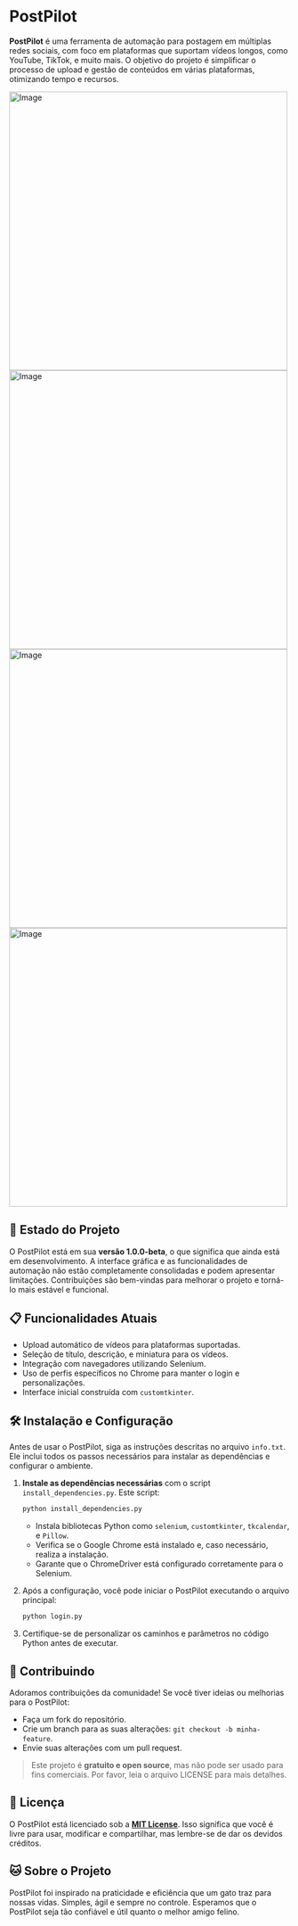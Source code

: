 # PostPilot

**PostPilot** é uma ferramenta de automação para postagem em múltiplas redes sociais, com foco em plataformas que suportam vídeos longos, como YouTube, TikTok, e muito mais. O objetivo do projeto é simplificar o processo de upload e gestão de conteúdos em várias plataformas, otimizando tempo e recursos.

<img src="https://github.com/user-attachments/assets/06a118ca-19dc-48a0-894e-2ff03de5921a" alt="Image" width="500">
<img src="https://github.com/user-attachments/assets/60759558-a698-488f-8c18-6d0ed1517428" alt="Image" width="500">
<img src="https://github.com/user-attachments/assets/fe860dfb-0946-438b-b00b-673c39af2c36" alt="Image" width="500">
<img src="https://github.com/user-attachments/assets/3ef38e1e-08de-412d-9de8-fe8e2a5df9f6" alt="Image" width="500">

## 🚧 Estado do Projeto

O PostPilot está em sua **versão 1.0.0-beta**, o que significa que ainda está em desenvolvimento. A interface gráfica e as funcionalidades de automação não estão completamente consolidadas e podem apresentar limitações. Contribuições são bem-vindas para melhorar o projeto e torná-lo mais estável e funcional.

## 📋 Funcionalidades Atuais

- Upload automático de vídeos para plataformas suportadas.
- Seleção de título, descrição, e miniatura para os vídeos.
- Integração com navegadores utilizando Selenium.
- Uso de perfis específicos no Chrome para manter o login e personalizações.
- Interface inicial construída com `customtkinter`.

## 🛠️ Instalação e Configuração

Antes de usar o PostPilot, siga as instruções descritas no arquivo `info.txt`. Ele inclui todos os passos necessários para instalar as dependências e configurar o ambiente.

1. **Instale as dependências necessárias** com o script `install_dependencies.py`. Este script:
   ```bash
   python install_dependencies.py
   ```
   - Instala bibliotecas Python como `selenium`, `customtkinter`, `tkcalendar`, e `Pillow`.
   - Verifica se o Google Chrome está instalado e, caso necessário, realiza a instalação.
   - Garante que o ChromeDriver está configurado corretamente para o Selenium.

3. Após a configuração, você pode iniciar o PostPilot executando o arquivo principal:
   ```bash
   python login.py
   ```

4. Certifique-se de personalizar os caminhos e parâmetros no código Python antes de executar.

## 🐾 Contribuindo

Adoramos contribuições da comunidade! Se você tiver ideias ou melhorias para o PostPilot:
- Faça um fork do repositório.
- Crie um branch para as suas alterações: `git checkout -b minha-feature`.
- Envie suas alterações com um pull request.

> Este projeto é **gratuito e open source**, mas não pode ser usado para fins comerciais. Por favor, leia o arquivo LICENSE para mais detalhes.

## 📄 Licença

O PostPilot está licenciado sob a **[MIT License](LICENSE)**. Isso significa que você é livre para usar, modificar e compartilhar, mas lembre-se de dar os devidos créditos.

## 🐱 Sobre o Projeto

PostPilot foi inspirado na praticidade e eficiência que um gato traz para nossas vidas. Simples, ágil e sempre no controle. Esperamos que o PostPilot seja tão confiável e útil quanto o melhor amigo felino.
